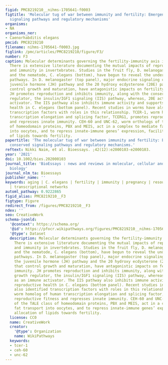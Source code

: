 ```yaml
---
figid: PMC8219210__nihms-1705641-f0003
figtitle: 'Molecular tug of war between immunity and fertility: Emergence of conserved
  signaling pathways and regulatory mechanisms'
organisms:
- NA
organisms_ner:
- Caenorhabditis elegans
pmcid: PMC8219210
filename: nihms-1705641-f0003.jpg
figlink: /pmc/articles/PMC8219210/figure/F3/
number: F3
caption: Molecular determinants governing the fertility-immunity axis in invertebrates.
  There is extensive literature documenting the mutual impacts of reproductive activity
  and immunity in invertebrates. Studies in the fruit fly, D. melanogaster (top),
  and the nematode, C. elegans (bottom), have begun to reveal the underlying molecular
  pathways. In D. melanogaster (top panel), major endocrine signaling cascades, the
  juvenile hormone (JH) pathway and the 20 hydroxy ecdysterone (20E) pathway, that
  control growth and maturation, have antagonistic impacts on fertility and immunity.
  JH promotes reproduction and inhibits immunity, along with the conserved growth
  regulator, the insulin/IGF1 signaling (IIS) pathway, whereas, 20E acts as an immune
  activator. The IIS pathway also inhibits immune activity and supports reproductive
  health in C. elegans (bottom panel). Recent studies in worms have also identified
  transcription factors with roles in this relationship. TCER-1, worm homolog of human
  transcription elongation and splicing factor, TCERG1, promotes reproductive fitness
  and represses innate immunity. CEH-60 and UNC-62, worm orthologs of the TALE class
  of homeodomain proteins, PBX and MEIS, act in a complex to mediate fat transport
  into oocytes, and to repress innate-immune genes’ expression, facilitating allocation
  of lipids towards fertility.
papertitle: 'The molecular tug of war between immunity and fertility: Emergence of
  conserved signaling pathways and regulatory mechanisms.'
reftext: Nikki Naim, et al. Bioessays. ;42(12):e2000103-e2000103.
year: '2021'
doi: 10.1002/bies.202000103
journal_title: 'BioEssays : news and reviews in molecular, cellular and developmental
  biology'
journal_nlm_ta: Bioessays
publisher_name: ''
keywords: aging | C. elegans | fertility | immunity | pregnancy | resource allocation
  | transcriptional networks
automl_pathway: 0.9222865
figid_alias: PMC8219210__F3
figtype: Figure
redirect_from: /figures/PMC8219210__F3
ndex: ''
seo: CreativeWork
schema-jsonld:
  '@context': https://schema.org/
  '@id': https://pfocr.wikipathways.org/figures/PMC8219210__nihms-1705641-f0003.html
  '@type': Dataset
  description: Molecular determinants governing the fertility-immunity axis in invertebrates.
    There is extensive literature documenting the mutual impacts of reproductive activity
    and immunity in invertebrates. Studies in the fruit fly, D. melanogaster (top),
    and the nematode, C. elegans (bottom), have begun to reveal the underlying molecular
    pathways. In D. melanogaster (top panel), major endocrine signaling cascades,
    the juvenile hormone (JH) pathway and the 20 hydroxy ecdysterone (20E) pathway,
    that control growth and maturation, have antagonistic impacts on fertility and
    immunity. JH promotes reproduction and inhibits immunity, along with the conserved
    growth regulator, the insulin/IGF1 signaling (IIS) pathway, whereas, 20E acts
    as an immune activator. The IIS pathway also inhibits immune activity and supports
    reproductive health in C. elegans (bottom panel). Recent studies in worms have
    also identified transcription factors with roles in this relationship. TCER-1,
    worm homolog of human transcription elongation and splicing factor, TCERG1, promotes
    reproductive fitness and represses innate immunity. CEH-60 and UNC-62, worm orthologs
    of the TALE class of homeodomain proteins, PBX and MEIS, act in a complex to mediate
    fat transport into oocytes, and to repress innate-immune genes’ expression, facilitating
    allocation of lipids towards fertility.
  license: CC0
  name: CreativeWork
  creator:
    '@type': Organization
    name: WikiPathways
  keywords:
  - tcer-1
  - ceh-60
  - unc-62
---
```


